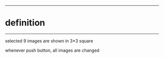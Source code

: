 
---
# definition
---

selected 9 images are shown in 3*3 square

whenever push button, all images are changed






